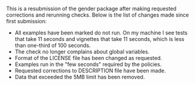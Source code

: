 This is a resubmission of the gender package after making requested
corrections and rerunning checks. Below is the list of changes made
since first submission:

-   All examples have been marked do not run. On my machine I see tests
    that take 11 seconds and vignettes that take 11 seconds, which is
    less than one-third of 100 seconds.
-   The check no longer complains about global variables.
-   Format of the LICENSE file has been changed as requested.
-   Examples run in the "few seconds" required by the policies.
-   Requested corrections to DESCRIPTION file have been made.
-   Data that exceeded the 5MB limit has been removed.
